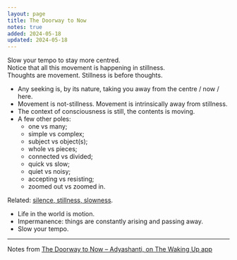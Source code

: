```yaml
---
layout: page
title: The Doorway to Now
notes: true
added: 2024-05-18
updated: 2024-05-18
---
```


<div class="boxout">
Slow your tempo to stay more centred.<br>
Notice that all this movement is happening in stillness.<br>
Thoughts are movement. Stillness is before thoughts.
</div>

- Any seeking is, by its nature, taking you away from the centre / now / here.
- Movement is not-stillness. Movement is intrinsically away from stillness.
- The context of consciousness is still, the contents is moving.
- A few other poles:
    - one vs many;
    - simple vs complex;
    - subject vs object(s);
    - whole vs pieces;
    - connected vs divided;
    - quick vs slow;
    - quiet vs noisy;
    - accepting vs resisting;
    - zoomed out vs zoomed in.

Related: [silence, stillness, slowness](/thinking/silence-stillness-slowness/). 

- Life in the world is motion. 
- Impermanence: things are constantly arising and passing away.
- Slow your tempo.

---

Notes from [The Doorway to Now – Adyashanti, on The Waking Up app](https://dynamic.wakingup.com/course/COF30AC?code=SC541514D&share_id=200BC6EE&source=content%20share)
